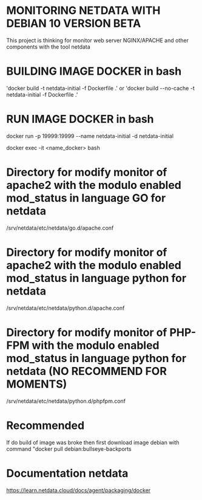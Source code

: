
# MONITORING NETDATA WITH DEBIAN 10 VERSION BETA 
This project is thinking for monitor web server NGINX/APACHE and other components with the tool netdata

# BUILDING IMAGE DOCKER in bash
'docker build -t netdata-initial -f Dockerfile .'
or
'docker build --no-cache -t netdata-initial -f Dockerfile .'

# RUN IMAGE DOCKER in bash
docker run -p 19999:19999 --name netdata-initial -d netdata-initial


docker exec -it <name_docker> bash
# Directory for modify monitor of apache2 with the modulo enabled mod_status in language GO for netdata
/srv/netdata/etc/netdata/go.d/apache.conf
# Directory for modify monitor of apache2 with the modulo enabled mod_status in language python for netdata
/srv/netdata/etc/netdata/python.d/apache.conf

# Directory for modify monitor of PHP-FPM with the modulo enabled mod_status in language python for netdata (NO RECOMMEND FOR MOMENTS)
/srv/netdata/etc/netdata/python.d/phpfpm.conf

# Recommended
If do build of image was broke then first download image debian with command "docker pull debian:bullseye-backports

# Documentation netdata
https://learn.netdata.cloud/docs/agent/packaging/docker
